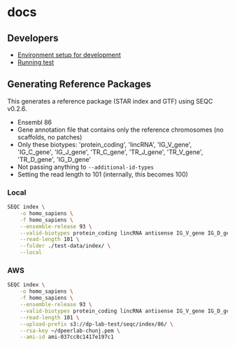 # docs

## Developers

- [Environment setup for development](./install-dev.md)
- [Running test](./run-test.md)


## Generating Reference Packages

This generates a reference package (STAR index and GTF) using SEQC v0.2.6.

- Ensembl 86
- Gene annotation file that contains only the reference chromosomes (no scaffolds, no patches)
- Only these biotypes: 'protein_coding', 'lincRNA', 'IG_V_gene', 'IG_C_gene', 'IG_J_gene', 'TR_C_gene', 'TR_J_gene', 'TR_V_gene', 'TR_D_gene', 'IG_D_gene'
- Not passing anything to `--additional-id-types`
- Setting the read length to 101 (internally, this becomes 100)

### Local

```bash
SEQC index \
    -o homo_sapiens \
    -f homo_sapiens \
    --ensemble-release 93 \
    --valid-biotypes protein_coding lincRNA antisense IG_V_gene IG_D_gene IG_J_gene IG_C_gene TR_V_gene TR_D_gene TR_J_gene TR_C_gene \
    --read-length 101 \
    --folder ./test-data/index/ \
    --local
```

### AWS

```bash
SEQC index \
    -o homo_sapiens \
    -f homo_sapiens \
    --ensemble-release 93 \
    --valid-biotypes protein_coding lincRNA antisense IG_V_gene IG_D_gene IG_J_gene IG_C_gene TR_V_gene TR_D_gene TR_J_gene TR_C_gene \
    --read-length 101 \
    --upload-prefix s3://dp-lab-test/seqc/index/86/ \
    --rsa-key ~/dpeerlab-chunj.pem \
    --ami-id ami-037cc8c1417e197c1
```
